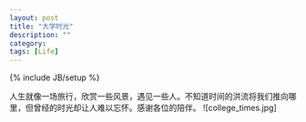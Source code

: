 ```yaml
---
layout: post
title: "大学时光"
description: ""
category: 
tags: [Life]
---
```

{% include JB/setup %}

人生就像一场旅行，欣赏一些风景，遇见一些人。不知道时间的洪流将我们推向哪里，但曾经的时光却让人难以忘怀。感谢各位的陪伴。
![college_times.jpg]
